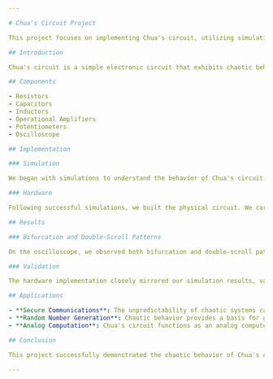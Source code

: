 ```yaml
---

# Chua's Circuit Project

This project focuses on implementing Chua's circuit, utilizing simulation tools and hands-on experimentation to explore its chaotic behavior.

## Introduction

Chua's circuit is a simple electronic circuit that exhibits chaotic behavior, producing bifurcation and double-scroll patterns. This project aims to build and validate Chua's circuit, observing its behavior and exploring its potential applications.

## Components

- Resistors
- Capacitors
- Inductors
- Operational Amplifiers
- Potentiometers
- Oscilloscope

## Implementation

### Simulation

We began with simulations to understand the behavior of Chua's circuit. Using simulation software, we fine-tuned component values and parameters to achieve the desired chaotic patterns.

### Hardware

Following successful simulations, we built the physical circuit. We carefully selected components and adjusted potentiometers to match the simulation parameters.

## Results

### Bifurcation and Double-Scroll Patterns

On the oscilloscope, we observed both bifurcation and double-scroll patterns, confirming the chaotic nature of Chua's circuit. These patterns demonstrate the circuit's sensitivity to initial conditions and parameter variations.

### Validation

The hardware implementation closely mirrored our simulation results, validating our component choices and parameter adjustments. This alignment underscores the robustness and predictability of Chua's circuit.

## Applications

- **Secure Communications**: The unpredictability of chaotic systems can enhance security.
- **Random Number Generation**: Chaotic behavior provides a basis for generating random numbers.
- **Analog Computation**: Chua's circuit functions as an analog computer, performing continuous-time computations.

## Conclusion

This project successfully demonstrated the chaotic behavior of Chua's circuit through both simulation and hardware implementation. It highlighted the circuit's practical applications and computational potential, emphasizing the enduring relevance of analog electronics in modern scientific exploration.

---
```

